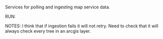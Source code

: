 Services for polling and ingesting map service data.

RUN:


NOTES:
I think that if ingestion fails it will not retry.
Need to check that it will always check every tree in an arcgis layer.
